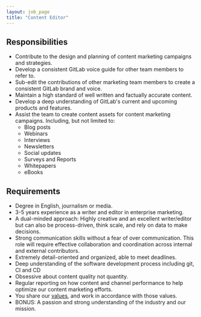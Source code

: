 ```yaml
---
layout: job_page
title: "Content Editor"
---
```


## Responsibilities  

- Contribute to the design and planning of content marketing campaigns and strategies.
- Develop a consistent GitLab voice guide for other team members to refer to.
- Sub-edit the contributions of other marketing team members to create a consistent GitLab brand and voice.
- Maintain a high standard of well written and factually accurate content.
- Develop a deep understanding of GitLab's current and upcoming products and features.
- Assist the team to create content assets for content marketing campaigns. Including, but not limited to:
  + Blog posts
  + Webinars
  + Interviews
  + Newsletters
  + Social updates
  + Surveys and Reports
  + Whitepapers
  + eBooks

## Requirements

- Degree in English, journalism or media.
- 3-5 years experience as a writer and editor in enterprise marketing.
- A dual-minded approach: Highly creative and an excellent writer/editor but can also be process-driven, think scale, and rely on data to make decisions.
- Strong communication skills without a fear of over communication. This role will require effective collaboration and coordination across internal and external contributors.
- Extremely detail-oriented and organized, able to meet deadlines.
- Deep understanding of the software development process including git, CI and CD
- Obsessive about content quality not quantity.
- Regular reporting on how content and channel performance to help optimize our content marketing efforts.
- You share our [values](/handbook/values), and work in accordance with those values.
- BONUS: A passion and strong understanding of the industry and our mission.
